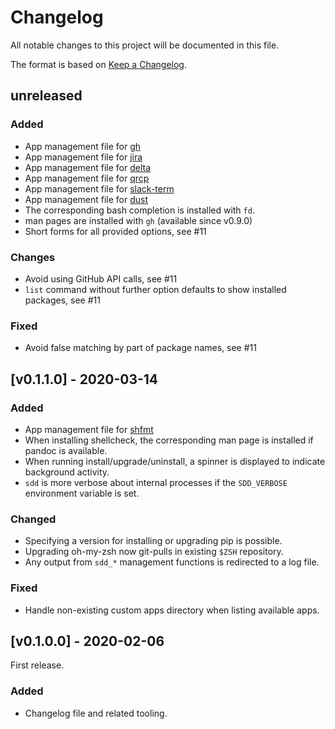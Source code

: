 # Changelog
All notable changes to this project will be documented in this file.

The format is based on [Keep a Changelog](https://keepachangelog.com/en/1.0.0/).

## unreleased
### Added
- App management file for [gh](https://github.com/cli/cli)
- App management file for [jira](https://github.com/go-jira/jira)
- App management file for [delta](https://github.com/dandavison/delta)
- App management file for [qrcp](https://github.com/claudiodangelis/qrcp)
- App management file for [slack-term](https://github.com/erroneousboat/slack-term)
- App management file for [dust](https://github.com/bootandy/dust)
- The corresponding bash completion is installed with `fd`.
- man pages are installed with `gh` (available since v0.9.0)
- Short forms for all provided options, see #11
### Changes
- Avoid using GitHub API calls, see #11
- `list` command without further option defaults to show installed packages, see #11
### Fixed
- Avoid false matching by part of package names, see #11

## [v0.1.1.0] - 2020-03-14
### Added
- App management file for [shfmt](https://github.com/mvdan/sh)
- When installing shellcheck, the corresponding man page is installed if pandoc is available.
- When running install/upgrade/uninstall, a spinner is displayed to indicate background activity.
- `sdd` is more verbose about internal processes if the `SDD_VERBOSE` environment variable is set.
### Changed
- Specifying a version for installing or upgrading pip is possible.
- Upgrading oh-my-zsh now git-pulls in existing `$ZSH` repository.
- Any output from `sdd_*` management functions is redirected to a log file.
### Fixed
- Handle non-existing custom apps directory when listing available apps.

## [v0.1.0.0] - 2020-02-06
First release.
### Added
- Changelog file and related tooling.

